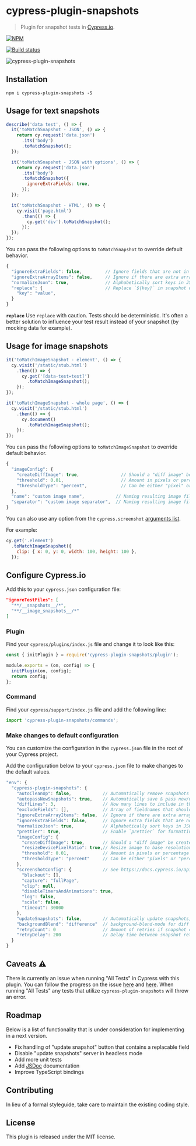 # cypress-plugin-snapshots
> Plugin for snapshot tests in [Cypress.io](https://www.cypress.io/).

[![NPM][npm-icon]][npm-url]

[![Build status][ci-image]][ci-url]

![cypress-plugin-snapshots](docs/images/cypress-plugin-snapshots.png)

## Installation
`npm i cypress-plugin-snapshots -S`

## Usage for text snapshots
```javascript
describe('data test', () => {
  it('toMatchSnapshot - JSON', () => {
    return cy.request('data.json')
      .its('body')
      .toMatchSnapshot();
  });

  it('toMatchSnapshot - JSON with options', () => {
    return cy.request('data.json')
      .its('body')
      .toMatchSnapshot({
        ignoreExtraFields: true,
      });
  });

  it('toMatchSnapshot - HTML', () => {
    cy.visit('page.html')
      .then(() => {
        cy.get('div').toMatchSnapshot();
      });
  });
});
```

You can pass the following options to `toMatchSnapshot` to override default behavior.
```javascript
{
  "ignoreExtraFields": false,         // Ignore fields that are not in snapshot
  "ignoreExtraArrayItems": false,     // Ignore if there are extra array items in result
  "normalizeJson": true,              // Alphabetically sort keys in JSON
  "replace": {                        // Replace `${key}` in snapshot with `value`.
    "key": "value",
  }
}
```

**`replace`**
Use `replace` with caution. Tests should be deterministic. It's often a better solution to influence your
test result instead of your snapshot (by mocking data for example).

## Usage for image snapshots
```javascript
it('toMatchImageSnapshot - element', () => {
  cy.visit('/static/stub.html')
    .then(() => {
      cy.get('[data-test=test]')
        .toMatchImageSnapshot();
    });
});

it('toMatchImageSnapshot - whole page', () => {
  cy.visit('/static/stub.html')
    .then(() => {
      cy.document()
        .toMatchImageSnapshot();
    });
});
```

You can pass the following options to `toMatchImageSnapshot` to override default behavior.
```javascript
{
  "imageConfig": {
    "createDiffImage": true,                // Should a "diff image" be created, can be disabled for performance
    "threshold": 0.01,                      // Amount in pixels or percentage before snapshot image is invalid
    "thresholdType": "percent",             // Can be either "pixel" or "percent"
  },
  "name": "custom image name",            // Naming resulting image file with a custom name rather than concatenating test titles
  "separator": "custom image separator",  // Naming resulting image file with a custom separator rather than using the default ` #`
}
```

You can also use any option from the `cypress.screenshot` [arguments list](https://docs.cypress.io/api/commands/screenshot.html#Arguments).

For example:
```javascript
cy.get('.element')
  .toMatchImageSnapshot({
    clip: { x: 0, y: 0, width: 100, height: 100 },
  });
```

## Configure Cypress.io
Add this to your `cypress.json` configuration file:
```json
"ignoreTestFiles": [
  "**/__snapshots__/*",
  "**/__image_snapshots__/*"
]
```

### Plugin
Find your `cypress/plugins/index.js` file and change it to look like this:

```javascript
const { initPlugin } = require('cypress-plugin-snapshots/plugin');

module.exports = (on, config) => {
  initPlugin(on, config);
  return config;
};
```

### Command
Find your `cypress/support/index.js` file and add the following line:

```javascript
import 'cypress-plugin-snapshots/commands';
```

### Make changes to default configuration
You can customize the configuration in the `cypress.json` file in the root of your Cypress project.

Add the configuration below to your `cypress.json` file to make changes to the default values.

```javascript
"env": {
  "cypress-plugin-snapshots": {
    "autoCleanUp": false,            // Automatically remove snapshots that are not used by test
    "autopassNewSnapshots": true,    // Automatically save & pass new/non-existing snapshots
    "diffLines": 3,                  // How many lines to include in the diff modal
    "excludeFields": [],             // Array of fieldnames that should be excluded from snapshot
    "ignoreExtraArrayItems": false,  // Ignore if there are extra array items in result
    "ignoreExtraFields": false,      // Ignore extra fields that are not in `snapshot`
    "normalizeJson": true,           // Alphabetically sort keys in JSON
    "prettier": true,                // Enable `prettier` for formatting HTML before comparison
    "imageConfig": {
      "createDiffImage": true,       // Should a "diff image" be created, can be disabled for performance
      "resizeDevicePixelRatio": true,// Resize image to base resolution when Cypress is running on high DPI screen, `cypress run` always runs on base resolution
      "threshold": 0.01,             // Amount in pixels or percentage before snapshot image is invalid
      "thresholdType": "percent"     // Can be either "pixels" or "percent"
    },
    "screenshotConfig": {            // See https://docs.cypress.io/api/commands/screenshot.html#Arguments
      "blackout": [],
      "capture": "fullPage",
      "clip": null,
      "disableTimersAndAnimations": true,
      "log": false,
      "scale": false,
      "timeout": 30000
    },
    "updateSnapshots": false,        // Automatically update snapshots, useful if you have lots of changes
    "backgroundBlend": "difference"  // background-blend-mode for diff image, useful to switch to "overlay"
    "retryCount": 0                  // Amount of retries if snapshot comparison fails
    "retryDelay": 200                // Delay time between snapshot retries
  }
}
```

## Caveats :warning:
There is currently an issue when running "All Tests" in Cypress with this plugin. You can follow the progress on the issue [here](https://github.com/meinaart/cypress-plugin-snapshots/issues/10) and [here](https://github.com/cypress-io/cypress/issues/3090). When running "All Tests" any tests that utilize `cypress-plugin-snapshots` will throw an error.

## Roadmap
Below is a list of functionality that is under consideration for implementing in a next version.

- Fix handling of "update snapshot" button that contains a replacable field
- Disable "update snapshots" server in headless mode
- Add more unit tests
- Add [JSDoc](http://usejsdoc.org/) documentation
- Improve TypeScript bindings

## Contributing
In lieu of a formal styleguide, take care to maintain the existing coding style.

## License
This plugin is released under the MIT license.

[npm-icon]: https://nodei.co/npm/cypress-plugin-snapshots.svg?downloads=true
[npm-url]: https://npmjs.org/package/cypress-plugin-snapshots
[ci-image]: https://github.com/meinaart/cypress-plugin-snapshots/workflows/test/badge.svg?branch=master
[ci-url]: https://github.com/meinaart/cypress-plugin-snapshots/actions
